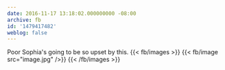 ```yaml
---
date: 2016-11-17 13:18:02.000000000 -08:00
archive: fb
id: '1479417482'
weblog: false
---
```


Poor Sophia's going to be so upset by this.
{{< fb/images >}}
{{< fb/image src="image.jpg" />}}
{{< /fb/images >}}
